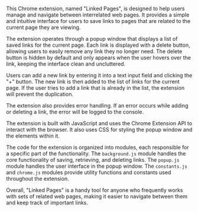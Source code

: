 This Chrome extension, named "Linked Pages", is designed to help users manage and navigate between interrelated web pages. It provides a simple and intuitive interface for users to save links to pages that are related to the current page they are viewing.

The extension operates through a popup window that displays a list of saved links for the current page. Each link is displayed with a delete button, allowing users to easily remove any link they no longer need. The delete button is hidden by default and only appears when the user hovers over the link, keeping the interface clean and uncluttered.

Users can add a new link by entering it into a text input field and clicking the "+" button. The new link is then added to the list of links for the current page. If the user tries to add a link that is already in the list, the extension will prevent the duplication.

The extension also provides error handling. If an error occurs while adding or deleting a link, the error will be logged to the console.

The extension is built with JavaScript and uses the Chrome Extension API to interact with the browser. It also uses CSS for styling the popup window and the elements within it.

The code for the extension is organized into modules, each responsible for a specific part of the functionality. The `background.js` module handles the core functionality of saving, retrieving, and deleting links. The `popup.js` module handles the user interface in the popup window. The `constants.js` and `chrome.js` modules provide utility functions and constants used throughout the extension.

Overall, "Linked Pages" is a handy tool for anyone who frequently works with sets of related web pages, making it easier to navigate between them and keep track of important links.
